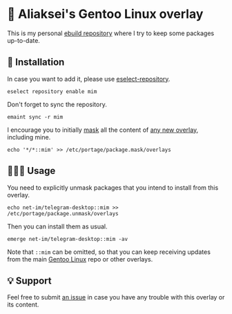 # 🧪 Aliaksei's Gentoo Linux overlay

This is my personal [ebuild repository][ebuild-repo]
where I try to keep some packages up-to-date.

## 💾 Installation

In case you want to add it, please use [eselect-repository][eselect-repo].
```shell
eselect repository enable mim
```

Don't forget to sync the repository.
```shell
emaint sync -r mim
```

I encourage you to initially [mask][masking] all the content of [any new overlay][repos], including mine.
```shell
echo '*/*::mim' >> /etc/portage/package.mask/overlays
```

## 🧑🏽‍🔬 Usage

You need to explicitly unmask packages that you intend to install from this overlay.
```shell
echo net-im/telegram-desktop::mim >> /etc/portage/package.unmask/overlays
```

Then you can install them as usual.
```shell
emerge net-im/telegram-desktop::mim -av
```

Note that `::mim` can be omitted, so that you can keep receiving
updates from the main [Gentoo Linux][gentoo] repo or other overlays.

## 💡 Support

Feel free to submit [an issue][new-issue] in case you
have any trouble with this overlay or its content.

[ebuild-repo]: https://wiki.gentoo.org/wiki/Ebuild_repository
[eselect-repo]: https://wiki.gentoo.org/wiki/Eselect/Repository
[masking]: https://wiki.gentoo.org/wiki/Ebuild_repository#Masking_enabled_ebuild_repositories
[repos]: https://repos.gentoo.org
[gentoo]: https://www.gentoo.org
[new-issue]: https://github.com/Jamim/gentoo-overlay/issues/new
